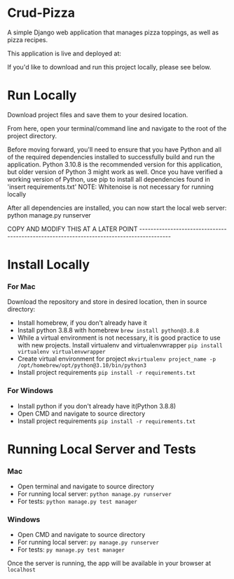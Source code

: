 # Crud-Pizza
A simple Django web application that manages pizza toppings, as well as pizza recipes. 

This application is live and deployed at: 

If you'd like to download and run this project locally, please see below.

# Run Locally 
Download project files and save them to your desired location. 

From here, open your terminal/command line and navigate to the root of the project directory. 

Before moving forward, you'll need to ensure that you have Python and all of the required dependencies installed to successfully build and run the application. Python 3.10.8 is the recommended version for this application, but older version of Python 3 might work as well. Once you have verified a working version of Python, use pip to install all dependencies found in 'insert requirements.txt'
NOTE: Whitenoise is not necessary for running locally

After all dependencies are installed, you can now start the local web server: python manage.py runserver

COPY AND MODIFY THIS AT A LATER POINT -----------------------------------------------------------------------------------------
# Install Locally
### For Mac

Download the repository and store in desired location, then in source directory:

* Install homebrew, if you don't already have it
* Install python 3.8.8 with homebrew ```brew install python@3.8.8```
* While a virtual environment is not necessary, it is good practice to use with new projects. Install virtualenv and virtualenvwrapper ```pip install virtualenv virtualenvwrapper```
* Create virtual environment for project ```mkvirtualenv project_name -p /opt/homebrew/opt/python@3.10/bin/python3```
* Install project requirements ```pip install -r requirements.txt```
    
### For Windows

* Install python if you don't already have it(Python 3.8.8)
* Open CMD and navigate to source directory
* Install project requirements ```pip install -r requirements.txt``` 


# Running Local Server and Tests

### Mac
* Open terminal and navigate to source directory
* For running local server: ```python manage.py runserver```
* For tests: ```python manage.py test manager```

### Windows
* Open CMD and navigate to source directory
* For running local server: ```py manage.py runserver```
* For tests: ```py manage.py test manager```

Once the server is running, the app will be available in your browser at ```localhost```

